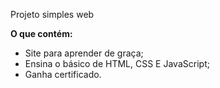 Projeto simples web

**O que contém:**


* Site para aprender de graça;
* Ensina o básico de HTML, CSS E JavaScript;
* Ganha certificado.
